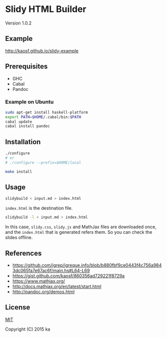 # Slidy HTML Builder

Version 1.0.2

## Example

http://kaosf.github.io/slidy-example

## Prerequisites

* GHC
* Cabal
* Pandoc

### Example on Ubuntu

```sh
sudo apt-get install haskell-platform
export PATH=$HOME/.cabal/bin:$PATH
cabal update
cabal install pandoc
```

## Installation

```sh
./configure
# or
# ./configure --prefix=$HOME/local

make install
```

## Usage

```sh
slidybuild < input.md > index.html
```

`index.html` is the destination file.

```sh
slidybuild -l < input.md > index.html
```

In this case, `slidy.css`, `slidy.js` and MathJax files are downloaded once,
and the `index.html` that is generated refers them. So you can check the slides
offline.

## References

* https://github.com/igrep/igreque.info/blob/b880fbf9ce0443f4c756a9843dc065fa7e67ac6f/main.hs#L64-L69
* https://gist.github.com/kaosf/860356ad729221f8729a
* https://www.mathjax.org/
* http://docs.mathjax.org/en/latest/start.html
* http://pandoc.org/demos.html

## License

[MIT](http://opensource.org/licenses/MIT)

Copyright (C) 2015 ka
